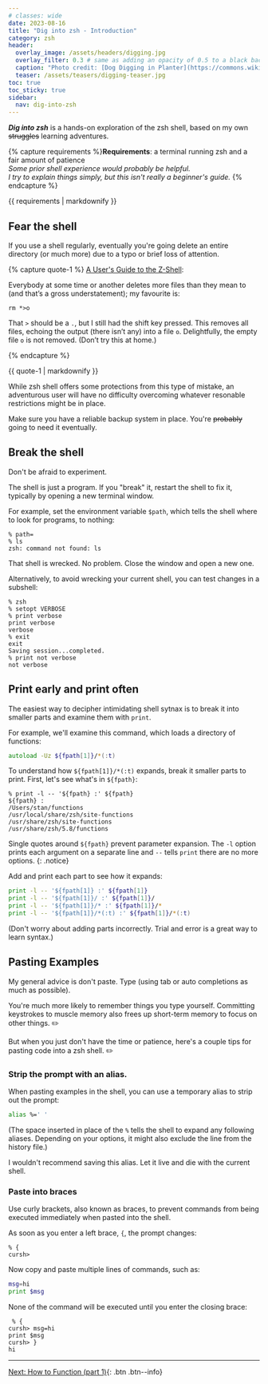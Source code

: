 ```yaml
---
# classes: wide
date: 2023-08-16
title: "Dig into zsh - Introduction"
category: zsh
header:
  overlay_image: /assets/headers/digging.jpg
  overlay_filter: 0.3 # same as adding an opacity of 0.5 to a black background
  caption: "Photo credit: [Dog Digging in Planter](https://commons.wikimedia.org/wiki/File:Dog_Digging_in_Planter.jpg)"
  teaser: /assets/teasers/digging-teaser.jpg
toc: true
toc_sticky: true
sidebar:
  nav: dig-into-zsh
---
```


***Dig into zsh*** is a hands-on exploration of the zsh shell, based on my own ~~struggles~~ learning adventures.

<!-- The focus here is on the learning process more than solutions. If you're seeking quick answers, you should probably look elsewhere. -->


{% capture requirements %}**Requirements**: a terminal running zsh and a fair amount of patience<br>
*Some prior shell experience would probably be helpful.*<br>
*I try to explain things simply, but this isn't really a beginner's guide.*
{% endcapture %}<div class="notice">{{ requirements | markdownify }}</div>


## Fear the shell

If you use a shell regularly, eventually you're going delete an entire directory (or much more) due to a typo or brief loss of attention.

{% capture quote-1 %}
[A User's Guide to the Z-Shell](https://zsh.sourceforge.io/Guide/zshguide02.html#l13):

 Everybody at some time or another deletes more files than they mean to (and that’s a gross understatement); my favourite is:

```rm *>o```

That `>` should be a `.`, but I still had the shift key pressed. This removes all files, echoing the output (there isn’t any) into a file `o`. Delightfully, the empty file `o` is not removed. (Don’t try this at home.)

{% endcapture %}<div class="notice--info">{{ quote-1 | markdownify }}</div>

While zsh shell offers some protections from this type of mistake, an adventurous user will have no difficulty overcoming whatever resonable restrictions might be in place.

Make sure you have a reliable backup system in place. You're ~~probably~~ going to need it eventually.


## Break the shell

Don't be afraid to experiment.

The shell is just a program. If you "break" it, restart the shell to fix it, typically by opening a new terminal window.

For example, set the environment variable `$path`, which tells the shell where to look for programs, to nothing:

```
% path=
% ls
zsh: command not found: ls
```

That shell is wrecked. No problem. Close the window and open a new one.

Alternatively, to avoid wrecking your current shell, you can test changes in a subshell:

```
% zsh
% setopt VERBOSE
% print verbose
print verbose
verbose
% exit
exit
Saving session...completed.
% print not verbose
not verbose
```

## Print early and print often

The easiest way to decipher intimidating shell sytnax is to break it into smaller parts and examine them with `print`.

For example, we'll examine this command, which loads a directory of functions:

```zsh
autoload -Uz ${fpath[1]}/*(:t)
```

To understand how `${fpath[1]}/*(:t)` expands, break it smaller parts to print. First, let's see what's in `${fpath}`:

```
% print -l -- '${fpath} :' ${fpath}
${fpath} :
/Users/stan/functions
/usr/local/share/zsh/site-functions
/usr/share/zsh/site-functions
/usr/share/zsh/5.8/functions
```

Single quotes around `${fpath}` prevent parameter expansion. The `-l` option prints each argument on a separate line and `--` tells `print` there are no more options.
{: .notice}

Add and print each part to see how it expands:

```zsh
print -l -- '${fpath[1]} :' ${fpath[1]}
print -l -- '${fpath[1]}/ :' ${fpath[1]}/
print -l -- '${fpath[1]}/* :' ${fpath[1]}/*
print -l -- '${fpath[1]}/*(:t) :' ${fpath[1]}/*(:t)
```

(Don't worry about adding parts incorrectly. Trial and error is a great way to learn syntax.)


## Pasting Examples

My general advice is don't paste. Type (using tab or auto completions as much as possible).

You're much more likely to remember things you type yourself. Committing keystrokes to muscle memory also frees up short-term memory to focus on other things. :pencil2:

But when you just don't have the time or patience, here's a couple tips for pasting code into a zsh shell. :pencil2:

### Strip the prompt with an alias.

When pasting examples in the shell, you can use a temporary alias to strip out the prompt:

```zsh
alias %=' '
```

(The space inserted in place of the `%` tells the shell to expand any following aliases. Depending on your options, it might also exclude the line from the history file.)

I wouldn't recommend saving this alias. Let it live and die with the current shell.

### Paste into braces

Use curly brackets, also known as braces, to prevent commands from being executed immediately when pasted into the shell.

As soon as you enter a left brace, `{`, the prompt changes:

```
% {
cursh>
```

Now copy and paste multiple lines of commands, such as:

```zsh
msg=hi
print $msg
```

None of the command will be executed until you enter the closing brace:

```
 % {
cursh> msg=hi
print $msg
cursh> }
hi
```


---

[Next: How to Function (part 1)](zsh-functions-1.md){: .btn .btn--info}
